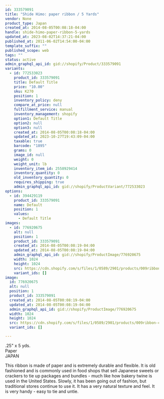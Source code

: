 ```yaml
---
id: 333579091
title: "Shide Himo: paper ribbon / 5 Yards"
vendor: None
product_type: Japan
created_at: 2014-08-05T00:08:18-04:00
handle: shide-himo-paper-ribbon-5-yards
updated_at: 2023-08-02T14:37:21-04:00
published_at: 2011-06-02T14:54:00-04:00
template_suffix: ""
published_scope: web
tags: ""
status: active
admin_graphql_api_id: gid://shopify/Product/333579091
variants:
  - id: 772533023
    product_id: 333579091
    title: Default Title
    price: "10.00"
    sku: K270
    position: 1
    inventory_policy: deny
    compare_at_price: null
    fulfillment_service: manual
    inventory_management: shopify
    option1: Default Title
    option2: null
    option3: null
    created_at: 2014-08-05T00:08:18-04:00
    updated_at: 2023-10-27T19:43:09-04:00
    taxable: true
    barcode: "1895"
    grams: 0
    image_id: null
    weight: 0
    weight_unit: lb
    inventory_item_id: 2558929414
    inventory_quantity: 0
    old_inventory_quantity: 0
    requires_shipping: true
    admin_graphql_api_id: gid://shopify/ProductVariant/772533023
options:
  - id: 394429119
    product_id: 333579091
    name: Default
    position: 1
    values:
      - Default Title
images:
  - id: 776920675
    alt: null
    position: 1
    product_id: 333579091
    created_at: 2014-08-05T00:08:19-04:00
    updated_at: 2014-08-05T00:08:19-04:00
    admin_graphql_api_id: gid://shopify/ProductImage/776920675
    width: 1024
    height: 1024
    src: https://cdn.shopify.com/s/files/1/0589/2901/products/009ribbon-cropped.jpeg?v=1407211699
    variant_ids: []
image:
  id: 776920675
  alt: null
  position: 1
  product_id: 333579091
  created_at: 2014-08-05T00:08:19-04:00
  updated_at: 2014-08-05T00:08:19-04:00
  admin_graphql_api_id: gid://shopify/ProductImage/776920675
  width: 1024
  height: 1024
  src: https://cdn.shopify.com/s/files/1/0589/2901/products/009ribbon-cropped.jpeg?v=1407211699
  variant_ids: []

---
```


.25" x 5 yds.  
Paper  
JAPAN

This ribbon is made of paper and is extremely durable and flexible. It is old fashioned and is commonly used in food shops that sell Japanese sweets or crackers to tie up packages and bundles \- much like how bakery twine is used in the United States. Slowly, it has been going out of fashion, but traditional stores continue to use it. It has a very natural texture and feel. It is very handy - easy to tie and untie.